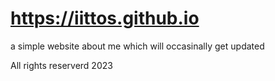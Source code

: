# https://iittos.github.io
a simple website about me which will occasinally get updated

<footer> All rights reserverd 2023 </footer>
